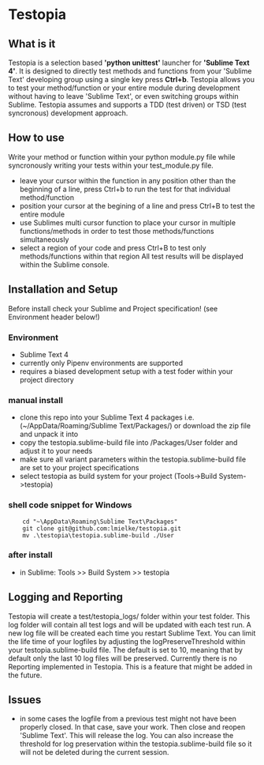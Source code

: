 # Testopia

## What is it
Testopia is a selection based <b>'python unittest'</b> launcher for <b>'Sublime Text 4'</b>. It is designed to directly test methods and functions from your 'Sublime Text' developing group using a single key press <b>Ctrl+b</b>. Testopia allows you to test your method/function or your entire module during development without having to leave 'Sublime Text', or even switching groups within Sublime.
Testopia assumes and supports a TDD (test driven) or TSD (test syncronous) development approach.


## How to use
Write your method or function within your python module.py file while syncronously writing your tests within your test_module.py file.
- leave your cursor within the function in any position other than the beginning of a line, press Ctrl+b to run the test for that individual method/function
- position your cursor at the begining of a line and press Ctrl+B to test the entire module
- use Sublimes multi cursor function to place your cursor in multiple functions/methods in order to test those methods/functions simultaneously
- select a region of your code and press Ctrl+B to test only methods/functions within that region
All test results will be displayed within the Sublime console.

## Installation and Setup
Before install check your Sublime and Project specification! (see Environment header below!)
### Environment
- Sublime Text 4
- currently only Pipenv environments are supported
- requires a biased development setup with a test foder within your project directory

### manual install
- clone this repo into your Sublime Text 4 packages i.e. (~/AppData/Roaming/Sublime Text/Packages/) or download the zip file and unpack it into
- copy the testopia.sublime-build file into /Packages/User folder and adjust it to your needs
- make sure all variant parameters within the testopia.sublime-build file are set to your project specifications
- select testopia as build system for your project (Tools->Build System->testopia)

### shell code snippet for Windows

```shell
    cd "~\AppData\Roaming\Sublime Text\Packages"
    git clone git@github.com:lmielke/testopia.git
    mv .\testopia\testopia.sublime-build ./User
```
### after install
- in Sublime: Tools >> Build System >> testopia

## Logging and Reporting
Testopia will create a test/testopia_logs/ folder within your test folder. This log folder will contain all test logs and will be updated with each test run. A new log file will be created each time you restart Sublime Text. You can limit the life time of your logfiles by adjusting the logPreserveThreshold within your testopia.sublime-build file. The default is set to 10, meaning that by default only the last 10 log files will be preserved.
Currently there is no Reporting implemented in Testopia. This is a feature that might be added in the future.


## Issues
- in some cases the logfile from a previous test might not have been properly closed. In that case, save your work. Then close and reopen 'Sublime Text'. This will release the log. You can also increase the threshold for log preservation within the testopia.sublime-build file so it will not be deleted during
the current session.